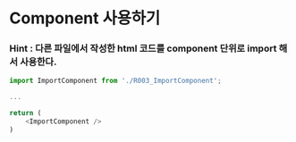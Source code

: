 # Component 사용하기

### Hint : 다른 파일에서 작성한 html 코드를 component 단위로 import 해서 사용한다.

```js
import ImportComponent from './R003_ImportComponent';

...

return (
    <ImportComponent />
)
```
